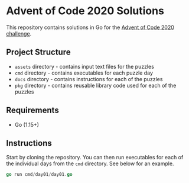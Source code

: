 # Advent of Code 2020 Solutions

This repository contains solutions in Go for the [Advent of Code 2020 challenge](https://adventofcode.com/2020).

## Project Structure
- `assets` directory - contains input text files for the puzzles
- `cmd` directory - contains executables for each puzzle day
- `docs` directory - contains instructions for each of the puzzles
- `pkg` directory - contains reusable library code used for each of the puzzles

## Requirements
- Go (1.15+)

## Instructions
Start by cloning the repository.  You can then run executables for each of the individual days from the `cmd` directory.  See below for an example.

```go
go run cmd/day01/day01.go
```
